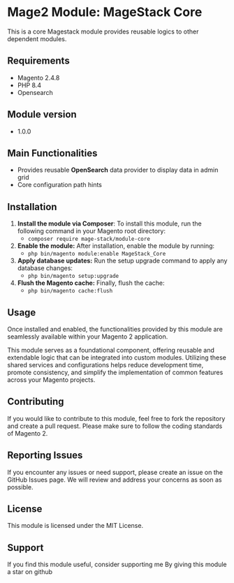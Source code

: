 # Mage2 Module: MageStack Core
This is a core Magestack module provides reusable logics to other dependent modules.

## Requirements
- Magento 2.4.8
- PHP 8.4
- Opensearch

## Module version
- 1.0.0

## Main Functionalities
- Provides reusable **OpenSearch** data provider to display data in admin grid
- Core configuration path hints

## Installation
1. **Install the module via Composer**:
    To install this module, run the following command in your Magento root directory:
    - ``composer require mage-stack/module-core``
2. **Enable the module:**
    After installation, enable the module by running:
   - ``php bin/magento module:enable MageStack_Core``
3. **Apply database updates:**
    Run the setup upgrade command to apply any database changes:
    - ``php bin/magento setup:upgrade``
4. **Flush the Magento cache:**
    Finally, flush the cache:
   -  ``php bin/magento cache:flush``

## Usage
Once installed and enabled, the functionalities provided by this module are seamlessly available within your Magento 2 application.

This module serves as a foundational component, offering reusable and extendable logic that can be integrated into custom modules. Utilizing these shared services and configurations helps reduce development time, promote consistency, and simplify the implementation of common features across your Magento projects.

## Contributing
If you would like to contribute to this module, feel free to fork the repository and create a pull request. Please make sure to follow the coding standards of Magento 2.

## Reporting Issues
If you encounter any issues or need support, please create an issue on the GitHub Issues page. We will review and address your concerns as soon as possible.

## License
This module is licensed under the MIT License.

## Support
If you find this module useful, consider supporting me By giving this module a star on github